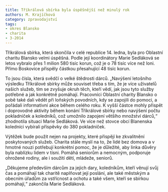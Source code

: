 ```yaml
---
title: Tříkrálová sbírka byla úspěšnější než minulý rok
authors: M. Krajíčková
category: zpravodajství
tags:
- okres Blansko
- charita
- 3-2014
---
```


Tříkrálová sbírka, která skončila v celé republice 14. ledna, byla pro Oblastní charitu Blansko velmi úspěšná. Podle její koordinátory Marie Sedláková se letos vybralo přes 1 milion 580 tisíc korun, což je o 78 tisíc více než loni. Přímo Boskovice přispěly částkou přesahující 48 tisíc korun.

To jsou čísla, která svědčí o velké štědrosti dárců. „Navýšení letošního výsledku Tříkrálové sbírky může souviset třeba s tím, že je více uživatelů našich služeb, tím se zvyšuje okruh těch, kteří vědí, jak jsou tyto služby potřebné a jak konkrétně pomáhají. Pracovníci Oblastní charity Blansko o sobě také dali vědět při loňských povodních, kdy se zapojili do pomoci, a pořádali informativní akce během celého roku. K vyšší částce mohly přispět i doprovodné aktivity během konání Tříkrálové sbírky nebo navýšení počtu pokladniček a koledníků, což umožnilo zapojení většího množství dárců,“ zhodnotila situaci Marie Sedláková. Ve více než stovce obcí Blanenska koledníci vybírali příspěvky do 380 pokladniček.

Výtěžek bude použit nejen na projekty, které přispějí ke zkvalitnění poskytovaných služeb. Charita stále myslí na to, že lidé bez domova a v hmotné nouzi potřebují konkrétní pomoc, že je důležité, aby linka důvěry byla nablízku lidem v tísni. Pomáhá seniorům a nemocným, podporuje ohrožené rodiny, ale i soužití dětí, mládeže, seniorů.

„Děkujeme především dárcům za jejich dary, koledníkům, kteří věnují svůj čas a pomáhají tak charitě naplňovat její poslání, ale také městským a obecním úřadům za vstřícnost a ochotu a také všem, kteří se sbírkou pomáhají,“ zakončila Marie Sedláková.